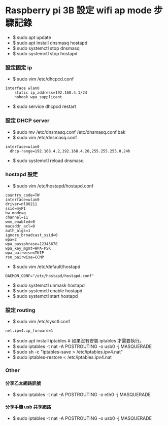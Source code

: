 # Raspberry pi 3B 設定 wifi ap mode 步驟記錄

- $ sudo apt update
- $ sudo apt install dnsmasq hostapd
- $ sudo systemctl stop dnsmasq
- $ sudo systemctl stop hostapd

### 設定固定 ip

- $ sudo vim /etc/dhcpcd.conf

```
interface wlan0
    static ip_address=192.168.4.1/24
    nohook wpa_supplicant
```

- $ sudo service dhcpcd restart

### 設定 DHCP server

- $ sudo mv /etc/dnsmasq.conf /etc/dnsmasq.conf.bak
- $ sudo vim /etc/dnsmasq.conf

```
interface=wlan0
  dhcp-range=192.168.4.2,192.168.4.20,255.255.255.0,24h
```

- $ sudo systemctl reload dnsmasq

### hostapd 設定

- $ sudo vim /etc/hostapd/hostapd.conf

```
country_code=TW
interface=wlan0
driver=nl80211
ssid=myPI
hw_mode=g
channel=11
wmm_enabled=0
macaddr_acl=0
auth_algs=1
ignore_broadcast_ssid=0
wpa=2
wpa_passphrase=12345678
wpa_key_mgmt=WPA-PSK
wpa_pairwise=TKIP
rsn_pairwise=CCMP
```

- $ sudo vim /etc/default/hostapd

```
DAEMON_CONF="/etc/hostapd/hostapd.conf"
```

- $ sudo systemctl unmask hostapd
- $ sudo systemctl enable hostapd
- $ sudo systemctl start hostapd

### 設定 routing

- $ sudo vim /etc/sysctl.conf

```
net.ipv4.ip_forward=1
```

- $ sudo apt install iptables # 如果沒有安裝 iptables 才需要執行。
- $ sudo iptables -t nat -A POSTROUTING -o usb0 -j MASQUERADE
- $ sudo sh -c "iptables-save > /etc/iptables.ipv4.nat"
- $ sudo iptables-restore < /etc/iptables.ipv4.nat

### Other

#### 分享乙太網路訊號

- $ sudo iptables -t nat -A POSTROUTING -o eth0 -j MASQUERADE

#### 分享手機 usb 共享網路

- $ sudo iptables -t nat -A POSTROUTING -o usb0 -j MASQUERADE
